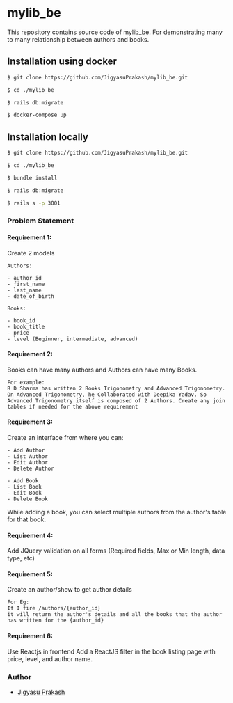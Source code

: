 # mylib_be

 This repository contains source code of mylib_be. For demonstrating many to many relationship between authors and books.

## Installation using docker
``` bash
$ git clone https://github.com/JigyasuPrakash/mylib_be.git

$ cd ./mylib_be

$ rails db:migrate

$ docker-compose up
```

## Installation locally
``` bash
$ git clone https://github.com/JigyasuPrakash/mylib_be.git

$ cd ./mylib_be

$ bundle install

$ rails db:migrate

$ rails s -p 3001
```

### Problem Statement

#### Requirement 1:

Create 2 models
```
Authors:

- author_id
- first_name
- last_name
- date_of_birth
```
```
Books:

- book_id
- book_title
- price
- level (Beginner, intermediate, advanced)
```

#### Requirement 2:

Books can have many authors and Authors can have many Books.
```
For example:
R D Sharma has written 2 Books Trigonometry and Advanced Trigonometry. On Advanced Trigonometry, he Collaborated with Deepika Yadav. So Advanced Trigonometry itself is composed of 2 Authors. Create any join tables if needed for the above requirement
```

#### Requirement 3:

Create an interface from where you can:
```
- Add Author
- List Author
- Edit Author
- Delete Author
```
```
- Add Book
- List Book
- Edit Book
- Delete Book
```
While adding a book, you can select multiple authors from the author's table for that book.

#### Requirement 4:

Add JQuery validation on all  forms (Required fields, Max or Min length, data type, etc)

#### Requirement 5:

Create an author/show to get author details
```
For Eg:
If I fire /authors/{author_id}
it will return the author's details and all the books that the author has written for the {author_id}
```
#### Requirement 6:
Use Reactjs in frontend
Add a ReactJS filter in the book listing page with price, level, and author name.

### Author
- <a href="https://jigyasuprakash.github.io">Jigyasu Prakash</a>
